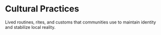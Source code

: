 # Cultural Practices

Lived routines, rites, and customs that communities use to maintain identity and stabilize local reality.

